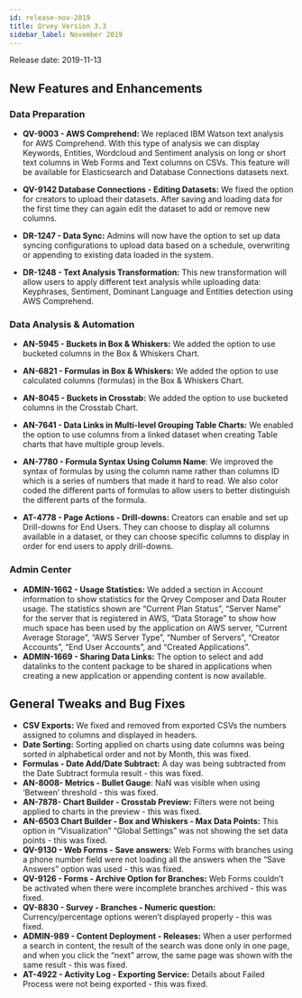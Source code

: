 ```yaml
---
id: release-nov-2019
title: Qrvey Version 3.3
sidebar_label: November 2019
---
```

<div style={{textAlign: "justify"}}>
Release date: 2019-11-13

## New Features and Enhancements

### Data Preparation

-   **QV-9003 - AWS Comprehend:** We replaced IBM Watson text analysis for AWS Comprehend. With this type of  analysis we can display Keywords, Entities, Wordcloud and Sentiment analysis on long or short text columns in Web Forms and Text columns on CSVs. This feature will be available for Elasticsearch and Database Connections datasets next. 

-   **QV-9142 Database Connections - Editing Datasets:** We fixed the option for creators to upload their datasets. After saving and loading data for the first time they can again edit the dataset to add or remove new columns. 

-   **DR-1247 - Data Sync:** Admins will now have the option to set up data syncing configurations to upload data based on a schedule, overwriting or appending to existing data loaded in the system. 

-   **DR-1248 - Text Analysis Transformation:** This new transformation will allow users to apply different text analysis while uploading data: Keyphrases, Sentiment, Dominant Language and Entities detection using AWS Comprehend.

### Data Analysis & Automation

-   **AN-5945 - Buckets in Box & Whiskers:** We added the option to use bucketed columns in the Box & Whiskers Chart.

-   **AN-6821 - Formulas in Box & Whiskers:** We added the option to use calculated columns (formulas) in the Box & Whiskers Chart.

-   **AN-8045 - Buckets in Crosstab:** We added the option to use bucketed columns in the Crosstab Chart.

-   **AN-7641 - Data Links in Multi-level Grouping Table Charts:** We enabled the option to use columns from a linked dataset when creating Table charts that have multiple group levels. 

-   **AN-7780 - Formula Syntax Using Column Name**: We improved the syntax of formulas by using the column name rather than columns ID which is a series of numbers that made it hard to read. We also color coded the different parts of formulas to allow users to better distinguish the different parts of the formula. 

-   **AT-4778 - Page Actions - Drill-downs:** Creators can enable and set up Drill-downs for End Users. They can choose to display all columns available in a dataset, or they can choose specific columns to display in order for end users to apply drill-downs. 

### Admin Center

-   **ADMIN-1662 - Usage Statistics:** We added a section in Account information to show statistics for the Qrvey Composer and Data Router usage. The statistics shown are “Current Plan Status”, “Server Name” for the server that is registered in AWS, “Data Storage” to show how much space has been used by the application on AWS server, “Current Average Storage”, “AWS Server Type”, “Number of Servers”, “Creator Accounts”, “End User Accounts”, and “Created Applications”. 
-   **ADMIN-1669 - Sharing Data Links:** The option to select and add datalinks to the content package to be shared in applications when creating a new application or appending content is now available.

## General Tweaks and Bug Fixes

-   **CSV Exports:** We fixed and removed from exported CSVs the numbers assigned to columns and displayed in headers. 
-   **Date Sorting:** Sorting applied on charts using date columns was being sorted in alphabetical order and not by Month, this was fixed.  
-   **Formulas - Date Add/Date Subtract:** A day was being subtracted from the Date Subtract formula result - this was fixed.
-   **AN-8008- Metrics - Bullet Gauge**: NaN was visible when using ‘Between’ threshold - this was fixed.
-   **AN-7878- Chart Builder - Crosstab Preview:** Filters were not being applied to charts in the preview - this was fixed.
-   **AN-6503 Chart Builder - Box and Whiskers - Max Data Points:** This option in “Visualization” “Global Settings” was not showing the set data points - this was fixed.
-   **QV-9130 - Web Forms - Save answers:** Web Forms with branches using a phone number field were not loading all the answers when the “Save Answers” option was used - this was fixed.
-   **QV-9126 - Forms - Archive Option for Branches:** Web Forms couldn’t be activated when there were incomplete branches archived - this was fixed.
-   **QV-8830 - Survey - Branches - Numeric question:** Currency/percentage options weren’t displayed properly - this was fixed.
-   **ADMIN-989 - Content Deployment - Releases:** When a user performed a search in content, the result of the search was done only in one page, and when you click the “next” arrow, the same page was shown with the same result - this was fixed.
-   **AT-4922 - Activity Log - Exporting Service:** Details about Failed Process were not being exported - this was fixed.

</div>